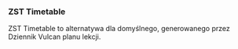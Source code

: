 ### ZST Timetable

ZST Timetable to alternatywa dla domyślnego, generowanego przez Dziennik Vulcan planu lekcji.
